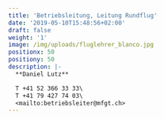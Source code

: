 ```yaml
---
title: 'Betriebsleitung, Leitung Rundflug'
date: '2019-05-10T15:48:56+02:00'
draft: false
weight: '1'
image: /img/uploads/fluglehrer_blanco.jpg
positionx: 50
positiony: 50
description: |-
  **Daniel Lutz**

  T +41 52 366 33 33\
  T +41 79 427 74 03\
  <mailto:betriebsleiter@mfgt.ch>
---
```



